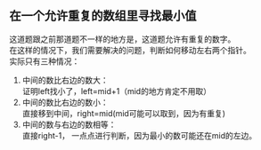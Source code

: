 ## 在一个允许重复的数组里寻找最小值
这道题跟之前那道题不一样的地方是，这道题允许有重复的数字。  
在这样的情况下，我们需要解决的问题，判断如何移动左右两个指针。  
实际只有三种情况：  
1. 中间的数比右边的数大：  
证明left找小了，left=mid+1（mid的地方肯定不用取）  
2. 中间的数比右边的数小：  
直接移到中间，right=mid(mid可能可以取到，因为有重复)  
3. 中间的数与右边的数相等：  
直接right-1， 一点点进行判断，因为最小的数可能还在mid的左边。